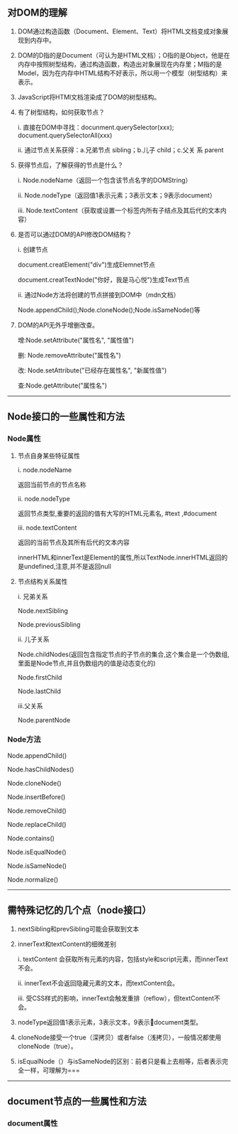 ## 对DOM的理解
1. DOM通过构造函数（Document、Element、Text）将HTML文档变成对象展现到内存中。
2. DOM的D指的是Document（可认为是HTML文档）；O指的是Object，他是在内存中按照树型结构，通过构造函数，构造出对象展现在内存里；M指的是Model，因为在内存中HTML结构不好表示，所以用一个模型（树型结构）来表示。
3. JavaScript将HTMl文档渲染成了DOM的树型结构。
4. 有了树型结构，如何获取节点？

   i. 直接在DOM中寻找：docunment.querySelector(xxx);
      document.querySelectorAll(xxx)

   ii. 通过节点关系获得：a.兄弟节点 sibling；b.儿子 child；c.父关 系 parent
5. 获得节点后，了解获得的节点是什么？

   i. Node.nodeName（返回一个包含该节点名字的DOMString）

   ii. Node.nodeType（返回值1表示元素；3表示文本；9表示document）

   iii. Node.textContent（获取或设置一个标签内所有子结点及其后代的文本内容）
6. 是否可以通过DOM的API修改DOM结构？

   i. 创建节点

     document.creatElement("div")生成Elemnet节点

     document.creatTextNode("你好，我是马心悦")生成Text节点

   ii. 通过Node方法将创建的节点拼接到DOM中（mdn文档）

    Node.appendChild();Node.cloneNode();Node.isSameNode()等
7. DOM的API无外乎增删改查。
  
   增:Node.setAttribute("属性名", "属性值")

   删: Node.removeAttribute("属性名")

   改: Node.setAttribute("已经存在属性名", "新属性值")

   查:Node.getAttribute("属性名")
***
## Node接口的一些属性和方法
### Node属性
1. 节点自身某些特征属性

   i. node.nodeName
    
    返回当前节点的节点名称
    
   ii. node.nodeType
    
    返回节点类型,重要的返回的值有大写的HTML元素名, #text ,#document

   iii. node.textContent

     返回的当前节点及其所有后代的文本内容
     
     innerHTML和innerText是Element的属性,所以TextNode.innerHTML返回的是undefined,注意,并不是返回null 
2. 节点结构关系属性

   i. 兄弟关系
    
    Node.nextSibling
    
    Node.previousSibling
   
   ii. 儿子关系

    Node.childNodes(返回包含指定节点的子节点的集合,这个集合是一个伪数组,里面是Node节点,并且伪数组内的值是动态变化的)
    
    Node.firstChild

    Node.lastChild
   
   iii.父关系

    Node.parentNode
### Node方法
   Node.appendChild()

   Node.hasChildNodes()

   Node.cloneNode()

   Node.insertBefore()

   Node.removeChild()

   Node.replaceChild()

   Node.contains()

   Node.isEqualNode()

   Node.isSameNode()

   Node.normalize()
***
##  需特殊记忆的几个点（node接口）
1. nextSibling和prevSibling可能会获取到文本
2. innerText和textContent的细微差别

    i. textContent 会获取所有元素的内容，包括style和script元素，而innerText不会。

    ii. innerText不会返回隐藏元素的文本，而textContent会。

    iii. 受CSS样式的影响，innerText会触发重排（reflow），但textContent不会。
3. nodeType返回值1表示元素，3表示文本，9表示document类型。
4. cloneNode接受一个true（深拷贝）或者false（浅拷贝），一般情况都使用cloneNode（true）。
5. isEqualNode（）与isSameNode的区别：前者只是看上去相等，后者表示完全一样，可理解为===
***
## document节点的一些属性和方法
### document属性





            